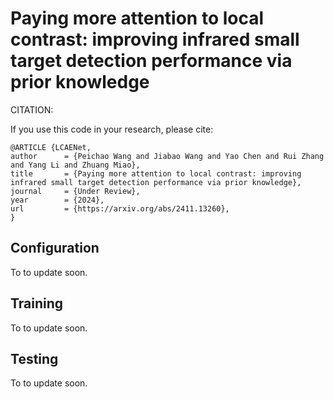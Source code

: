 # Paying more attention to local contrast: improving infrared small target detection performance via prior knowledge

CITATION:

If you use this code in your research, please cite:

	@ARTICLE {LCAENet,
	author		= {Peichao Wang and Jiabao Wang and Yao Chen and Rui Zhang and Yang Li and Zhuang Miao},
	title		= {Paying more attention to local contrast: improving infrared small target detection performance via prior knowledge},
	journal		= {Under Review},
	year		= {2024},
    url			= {https://arxiv.org/abs/2411.13260}, 
	}

## Configuration
To to update soon.
	
## Training

To to update soon.

## Testing

To to update soon.
